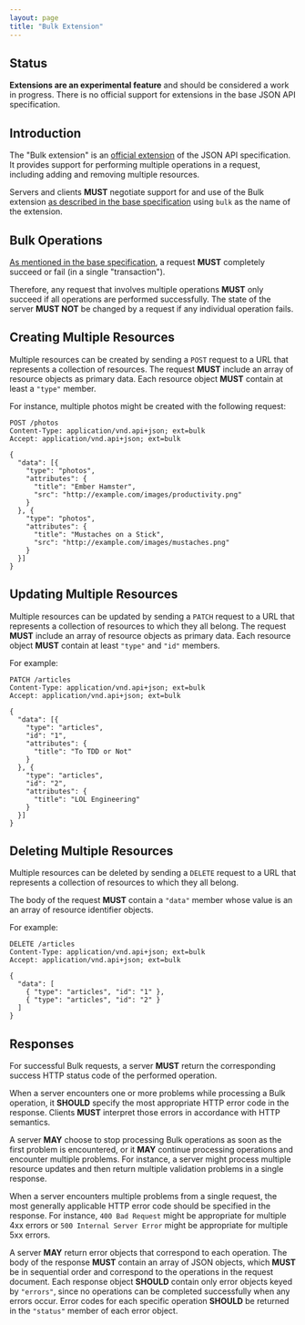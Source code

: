 ```yaml
---
layout: page
title: "Bulk Extension"
---
```


## Status <a href="#status" id="status" class="headerlink"></a>

**Extensions are an experimental feature** and should be considered a work
in progress. There is no official support for extensions in the base JSON
API specification.

## Introduction <a href="#introduction" id="introduction" class="headerlink"></a>

The "Bulk extension" is an [official
extension](/extensions/#official-extensions) of the JSON API specification.
It provides support for performing multiple operations in a request,
including adding and removing multiple resources.

Servers and clients **MUST** negotiate support for and use of the Bulk extension
[as described in the base specification](/format/#extending) using `bulk` as the
name of the extension.

## Bulk Operations <a href="#bulk-operations" id="bulk-operations" class="headerlink"></a>

[As mentioned in the base specification](/format/#crud), a request **MUST**
completely succeed or fail (in a single "transaction").

Therefore, any request that involves multiple operations **MUST** only
succeed if all operations are performed successfully. The state of the
server **MUST NOT** be changed by a request if any individual operation fails.

## Creating Multiple Resources <a href="#creating-multiple-resources" id="creating-multiple-resources" class="headerlink"></a>

Multiple resources can be created by sending a `POST` request to a URL that
represents a collection of resources. The request **MUST** include an array
of resource objects as primary data. Each resource object **MUST** contain
at least a `"type"` member.

For instance, multiple photos might be created with the following request:

```text
POST /photos
Content-Type: application/vnd.api+json; ext=bulk
Accept: application/vnd.api+json; ext=bulk

{
  "data": [{
    "type": "photos",
    "attributes": {
      "title": "Ember Hamster",
      "src": "http://example.com/images/productivity.png"
    }
  }, {
    "type": "photos",
    "attributes": {
      "title": "Mustaches on a Stick",
      "src": "http://example.com/images/mustaches.png"
    }
  }]
}
```


## Updating Multiple Resources <a href="#updating-multiple-resources" id="updating-multiple-resources" class="headerlink"></a>

Multiple resources can be updated by sending a `PATCH` request to a URL that
represents a collection of resources to which they all belong. The request
**MUST** include an array of resource objects as primary data. Each resource
object **MUST** contain at least `"type"` and `"id"` members.

For example:

```text
PATCH /articles
Content-Type: application/vnd.api+json; ext=bulk
Accept: application/vnd.api+json; ext=bulk

{
  "data": [{
    "type": "articles",
    "id": "1",
    "attributes": {
      "title": "To TDD or Not"
    }
  }, {
    "type": "articles",
    "id": "2",
    "attributes": {
      "title": "LOL Engineering"
    }
  }]
}
```

## Deleting Multiple Resources <a href="#deleting-multiple-resources" id="deleting-multiple-resources" class="headerlink"></a>

Multiple resources can be deleted by sending a `DELETE` request to a URL that
represents a collection of resources to which they all belong.

The body of the request **MUST** contain a `"data"` member whose value is an
an array of resource identifier objects.

For example:

```text
DELETE /articles
Content-Type: application/vnd.api+json; ext=bulk
Accept: application/vnd.api+json; ext=bulk

{
  "data": [
    { "type": "articles", "id": "1" },
    { "type": "articles", "id": "2" }
  ]
}
```

## Responses <a href="#responses" id="responses" class="headerlink"></a>

For successful Bulk requests, a server **MUST** return 
the corresponding success HTTP status code of the performed operation.

When a server encounters one or more problems while processing a Bulk
operation, it **SHOULD** specify the most appropriate HTTP error code in the
response. Clients **MUST** interpret those errors in accordance with HTTP
semantics.

A server **MAY** choose to stop processing Bulk operations as soon as the
first problem is encountered, or it **MAY** continue processing operations and
encounter multiple problems. For instance, a server might process multiple
resource updates and then return multiple validation problems in a single
response.

When a server encounters multiple problems from a single request, the most
generally applicable HTTP error code should be specified in the response. For
instance, `400 Bad Request` might be appropriate for multiple 4xx errors or `500
Internal Server Error` might be appropriate for multiple 5xx errors.

A server **MAY** return error objects that correspond to each operation. The
body of the response **MUST** contain an array of JSON objects, which
**MUST** be in sequential order and correspond to the operations in the
request document. Each response object **SHOULD** contain only error objects
keyed by `"errors"`, since no operations can be completed successfully when
any errors occur. Error codes for each specific operation **SHOULD** be
returned in the `"status"` member of each error object.

